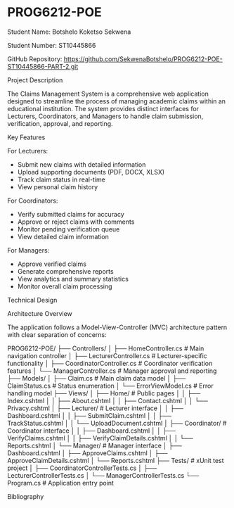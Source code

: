# PROG6212-POE
Student Name: Botshelo Koketso Sekwena

Student Number: ST10445866

GitHub Repository: https://github.com/SekwenaBotshelo/PROG6212-POE-ST10445866-PART-2.git 

Project Description

The Claims Management System is a comprehensive web application designed to streamline the process of managing academic claims within an educational institution. The system provides distinct interfaces for Lecturers, Coordinators, and Managers to handle claim submission, verification, approval, and reporting.

Key Features

For Lecturers:

- Submit new claims with detailed information
- Upload supporting documents (PDF, DOCX, XLSX)
- Track claim status in real-time
- View personal claim history

For Coordinators:

- Verify submitted claims for accuracy
- Approve or reject claims with comments
- Monitor pending verification queue
- View detailed claim information

For Managers:

- Approve verified claims
- Generate comprehensive reports
- View analytics and summary statistics
- Monitor overall claim processing

Technical Design

Architecture Overview

The application follows a Model-View-Controller (MVC) architecture pattern with clear separation of concerns:

PROG6212-POE/
├── Controllers/
│   ├── HomeController.cs          # Main navigation controller
│   ├── LecturerController.cs      # Lecturer-specific functionality
│   ├── CoordinatorController.cs   # Coordinator verification features
│   └── ManagerController.cs       # Manager approval and reporting
├── Models/
│   ├── Claim.cs                   # Main claim data model
│   ├── ClaimStatus.cs            # Status enumeration
│   └── ErrorViewModel.cs         # Error handling model
├── Views/
│   ├── Home/                     # Public pages
│   │   ├── Index.cshtml
│   │   ├── About.cshtml
│   │   ├── Contact.cshtml
│   │   └── Privacy.cshtml
│   ├── Lecturer/                 # Lecturer interface
│   │   ├── Dashboard.cshtml
│   │   ├── SubmitClaim.cshtml
│   │   ├── TrackStatus.cshtml
│   │   └── UploadDocument.cshtml
│   ├── Coordinator/              # Coordinator interface
│   │   ├── Dashboard.cshtml
│   │   ├── VerifyClaims.cshtml
│   │   ├── VerifyClaimDetails.cshtml
│   │   └── Reports.cshtml
│   └── Manager/                  # Manager interface
│       ├── Dashboard.cshtml
│       ├── ApproveClaims.cshtml
│       ├── ApproveClaimDetails.cshtml
│       └── Reports.cshtml
├── Tests/                        # xUnit test project
│   ├── CoordinatorControllerTests.cs
│   ├── LecturerControllerTests.cs
│   └── ManagerControllerTests.cs
└── Program.cs                    # Application entry point

Bibliography

